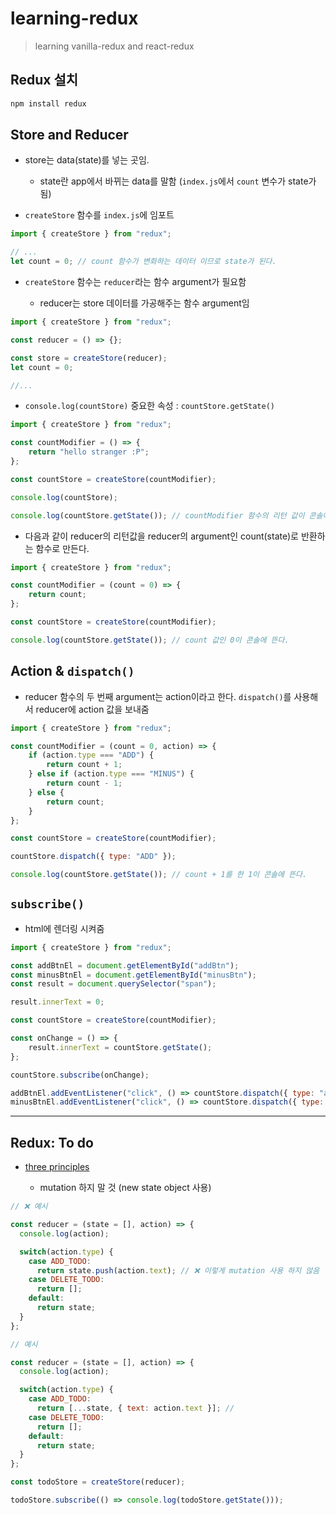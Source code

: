 # learning-redux

> learning vanilla-redux and react-redux

## Redux 설치

```bash
npm install redux
```

## Store and Reducer

- store는 data(state)를 넣는 곳임.

    * state란 app에서 바뀌는 data를 말함 (`index.js`에서 `count` 변수가 state가 됨)

- `createStore` 함수를 `index.js`에 임포트

```javascript
import { createStore } from "redux";

// ...
let count = 0; // count 함수가 변화하는 데이터 이므로 state가 된다.
```

- `createStore` 함수는 `reducer`라는 함수 argument가 필요함

    * reducer는 store 데이터를 가공해주는 함수 argument임

```javascript
import { createStore } from "redux";

const reducer = () => {};

const store = createStore(reducer);
let count = 0;

//...
```

- `console.log(countStore)` 중요한 속성 : `countStore.getState()`

```javascript
import { createStore } from "redux";

const countModifier = () => {
    return "hello stranger :P";
};

const countStore = createStore(countModifier);

console.log(countStore);
```

```javascript
console.log(countStore.getState()); // countModifier 함수의 리턴 값이 콘솔에 뜬다. => data를 가공시켜줌
```

- 다음과 같이 reducer의 리턴값을 reducer의 argument인 count(state)로 반환하는 함수로 만든다.

```javascript
import { createStore } from "redux";

const countModifier = (count = 0) => {
    return count;
};

const countStore = createStore(countModifier);

console.log(countStore.getState()); // count 값인 0이 콘솔에 뜬다.
```


## Action & `dispatch()`

- reducer 함수의 두 번째 argument는 action이라고 한다. `dispatch()`를 사용해서 reducer에 action 값을 보내줌

```javascript
import { createStore } from "redux";

const countModifier = (count = 0, action) => {
    if (action.type === "ADD") {
        return count + 1;
    } else if (action.type === "MINUS") {
        return count - 1;
    } else {
        return count;
    }
};

const countStore = createStore(countModifier);

countStore.dispatch({ type: "ADD" });

console.log(countStore.getState()); // count + 1를 한 1이 콘솔에 뜬다.
```


## `subscribe()`

- html에 렌더링 시켜줌

```javascript
import { createStore } from "redux";

const addBtnEl = document.getElementById("addBtn");
const minusBtnEl = document.getElementById("minusBtn");
const result = document.querySelector("span");

result.innerText = 0;

const countStore = createStore(countModifier);

const onChange = () => {
    result.innerText = countStore.getState();
};

countStore.subscribe(onChange);

addBtnEl.addEventListener("click", () => countStore.dispatch({ type: "add" }));
minusBtnEl.addEventListener("click", () => countStore.dispatch({ type: "minus" }));
```

<hr /> 

## Redux: To do

- [three principles](https://redux.js.org/understanding/thinking-in-redux/three-principles)

    * mutation 하지 말 것 (new state object 사용)

```javascript
// ❌ 예시

const reducer = (state = [], action) => {
  console.log(action);

  switch(action.type) {
    case ADD_TODO:
      return state.push(action.text); // ❌ 이렇게 mutation 사용 하지 않음
    case DELETE_TODO: 
      return [];
    default:
      return state;
  }
};

```

```javascript
// 예시

const reducer = (state = [], action) => {
  console.log(action);

  switch(action.type) {
    case ADD_TODO:
      return [...state, { text: action.text }]; // 
    case DELETE_TODO: 
      return [];
    default:
      return state;
  }
};

const todoStore = createStore(reducer);

todoStore.subscribe(() => console.log(todoStore.getState()));

```

